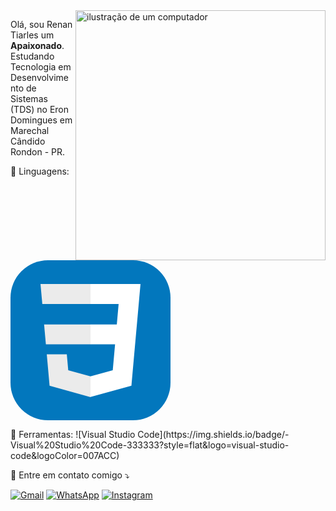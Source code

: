 <img src="https://raw.githubusercontent.com/MicaelliMedeiros/micaellimedeiros/master/image/computer-illustration.png" alt="ilustração de um computador" min-width="400px" max-width="400px" width="400px" align="right">

<p align="left"> 
  Olá, sou Renan Tiarles um <strong>Apaixonado</strong>.<br>
  Estudando Tecnologia em Desenvolvimento de Sistemas (TDS) no Eron Domingues em Marechal Cândido Rondon - PR.
</p>

<p align="left">
  🦄 Linguagens: <svg width="256" height="256" viewBox="0 0 256 256" fill="none" xmlns="http://www.w3.org/2000/svg">
<rect width="256" height="256" rx="60" fill="#0277BD"/>
<path d="M53.7527 102.651L56.6155 134.593H128.096V102.651H53.7527Z" fill="#EBEBEB"/>
<path d="M128.095 38H127.985H48L50.9036 69.9423H128.095V38Z" fill="#EBEBEB"/>
<path d="M128.095 218.841V185.608L127.955 185.645L92.3813 176.04L90.1072 150.564H72.821H58.0425L62.5175 200.718L127.948 218.882L128.095 218.841Z" fill="#EBEBEB"/>
<path d="M167.318 134.593L163.61 176.019L127.985 185.635V218.866L193.468 200.718L193.948 195.321L201.454 111.229L202.233 102.651L208 38H127.985V69.9423H172.994L170.088 102.651H127.985V134.593H167.318Z" fill="white"/>
</svg>
</p>

<p align="left">
  💼 Ferramentas: ![Visual Studio Code](https://img.shields.io/badge/-Visual%20Studio%20Code-333333?style=flat&logo=visual-studio-code&logoColor=007ACC)

<p align="left">
  💌 Entre em contato comigo ⤵️
</p>

<p align="left">
  <a href="#" title="Gmail">
  <img src="https://img.shields.io/badge/-Gmail-FF0000?style=flat-square&labelColor=FF0000&logo=gmail&logoColor=white&link=renantiarles@gmail.com" alt="Gmail"/></a>
  <a href="#" title="WhatsApp">
  <img src="https://img.shields.io/badge/-WhatsApp-25d366?style=flat-square&labelColor=25d366&logo=whatsapp&logoColor=white&link=API-DO-SEU-WHATSAPP" alt="WhatsApp"/></a>
  <a href="#" title="Instagram">
  <img src="https://img.shields.io/badge/-Instagram-DF0174?style=flat-square&labelColor=DF0174&logo=instagram&logoColor=white&link=sr.tiarles" alt="Instagram"/></a>
</p>
